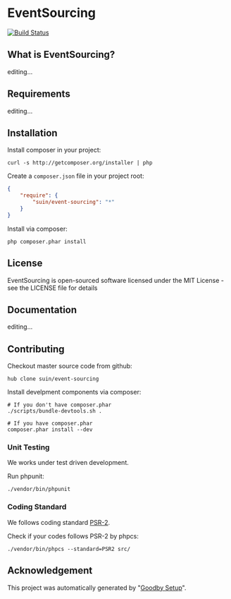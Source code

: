 # EventSourcing

[![Build Status](https://secure.travis-ci.org/suin/event-sourcing.png?branch=master)](https://travis-ci.org/suin/event-sourcing)

## What is EventSourcing?

editing...

## Requirements

editing...

## Installation

Install composer in your project:

```
curl -s http://getcomposer.org/installer | php
```

Create a `composer.json` file in your project root:

```json
{
    "require": {
        "suin/event-sourcing": "*"
    }
}
```

Install via composer:

```
php composer.phar install
```

## License

EventSourcing is open-sourced software licensed under the MIT License - see the LICENSE file for details

## Documentation

editing...


## Contributing

Checkout master source code from github:

```
hub clone suin/event-sourcing
```

Install develpment components via composer:

```
# If you don't have composer.phar
./scripts/bundle-devtools.sh .

# If you have composer.phar
composer.phar install --dev
```

### Unit Testing

We works under test driven development.

Run phpunit:

```
./vendor/bin/phpunit
```

### Coding Standard

We follows coding standard [PSR-2][].

Check if your codes follows PSR-2 by phpcs:

```
./vendor/bin/phpcs --standard=PSR2 src/
```

## Acknowledgement

This project was automatically generated by "[Goodby Setup](http://bit.ly/byesetup)". 

[PSR-2]: https://github.com/php-fig/fig-standards/blob/master/accepted/PSR-2-coding-style-guide.md

